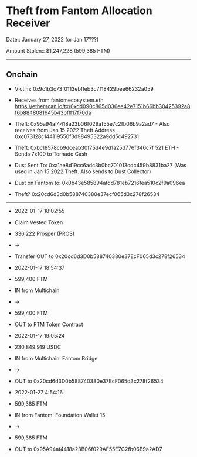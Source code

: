 # Theft from Fantom Allocation Receiver

Date:: January 27, 2022 (or Jan 17???)

Amount Stolen:: $1,247,228 (599,385 FTM)


---

## Onchain

- Victim: 0x9c1b3c73f0113ebffeb3c7f18429bee66232a059

- Receives from fantomecosystem.eth https://etherscan.io/tx/0xdd090c865d036ee42e7151b66bb30425392a8f6b8848081645b43bfff17f70da

- Theft: 0x95a94af4418a23b06f029af55e7c2fb06b9a2ad7 - Also receives from Jan 15 2022 Theft Address 0xc073128c144119550f3d98495322a9dd5c492731

- Theft: 0xbc18578cb9dceab30f75d4e9d1a25d776f346c7f 521 ETH - Sends 7x100 to Tornado Cash

- Dust Sent To: 0xa1ae8d19cc6adc3b0bc701013cdc459b8831ba27 (Was used in Jan 15 2022 Theft. Also sends to Dust Collector)

- Dust on Fantom to: 0x0b43e585894afdd781eb7216fea510c2f9a096ea

- Theft? 0x20cd6d3d0b588740380e37ecf065d3c278f26534


---


- 2022-01-17 18:02:55
- Claim Vested Token
- 336,222 Prosper (PROS) 
- ->
- Transfer OUT to 0x20cd6d3D0b588740380e37EcF065d3c278f26534



- 2022-01-17 18:54:37
- 599,400 FTM
- IN from Multichain
- ->
- 599,400 FTM
- OUT to FTM Token Contract



- 2022-01-17 19:05:24
- 230,849.919 USDC
- IN from Multichain: Fantom Bridge
- ->
- OUT to 0x20cd6d3D0b588740380e37EcF065d3c278f26534



- 2022-01-27 4:54:16
- 599,385 FTM
- IN from Fantom: Foundation Wallet 15
- ->
- 599,385 FTM 
- OUT to 0x95A94af4418a23B06f029AF55E7C2fb06B9a2AD7
